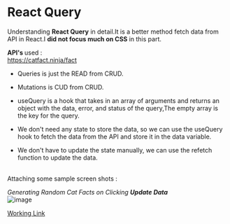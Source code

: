 # React Query
 Understanding <b>React Query</b> in detail.It is a better method  fetch data from API in React.I <b>did not focus much  on CSS</b> in this part.
 
 <b>API's </b> used : <br>
 https://catfact.ninja/fact <br>

 - Queries is just the READ from CRUD.<br>
 - Mutations is CUD from CRUD.<br>

 - useQuery is a hook that takes in an array of arguments and returns an object with the data, error, and status of the query,The empty array is the key for the query.<br>

 - We don't need any state to store the data, so we can use the useQuery hook to fetch the data from the API and store it in the data variable.<br>

 - We don't have to update the state manually, we can use the refetch function to update the data.
 <br>
Attaching some sample screen shots :

<i>Generating Random Cat Facts on Clicking <b>Update Data</b></i><br>
![image](https://user-images.githubusercontent.com/73344382/218849159-b2c204dd-1838-4e72-bd2f-1862cf856d9b.png)

[Working Link](https://reactquery.netlify.app/)

